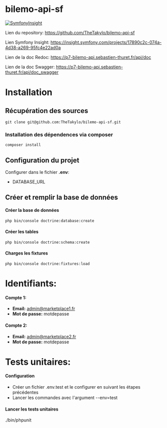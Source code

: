 # bilemo-api-sf
 
[![SymfonyInsight](https://insight.symfony.com/projects/17890c2c-074a-4d38-a269-95fc4e22ad0a/mini.svg)](https://insight.symfony.com/projects/17890c2c-074a-4d38-a269-95fc4e22ad0a)

Lien du repository: https://github.com/TheTakylo/bilemo-api-sf

Lien Symfony Insight: https://insight.symfony.com/projects/17890c2c-074a-4d38-a269-95fc4e22ad0a

Lien de la doc Redoc: https://p7-bilemo-api.sebastien-thuret.fr/api/doc

Lien de la doc Swagger: https://p7-bilemo-api.sebastien-thuret.fr/api/doc_swagger

# Installation

## Récupération des sources

```
git clone git@github.com:TheTakylo/bilemo-api-sf.git
```

### Installation des dépendences via composer

```
composer install
```

## Configuration du projet

Configurer dans le fichier **.env**:
- DATABASE_URL

## Créer et remplir la base de données

#### Créer la base de données
```
php bin/console doctrine:database:create
```

#### Créer les tables
```
php bin/console doctrine:schema:create
```

#### Charges les fixtures
```
php bin/console doctrine:fixtures:load
```

# Identifiants:

#### Compte 1:
- **Email:** admin@marketplace1.fr
- **Mot de passe:** motdepasse

#### Compte 2:
- **Email:** admin@marketplace2.fr
- **Mot de passe:** motdepasse

# Tests unitaires:

#### Configuration

- Créer un fichier .env.test et le configurer en suivant les étapes précédentes
- Lancer les commandes avec l'argument --env=test

#### Lancer les tests unitaires
./bin/phpunit
